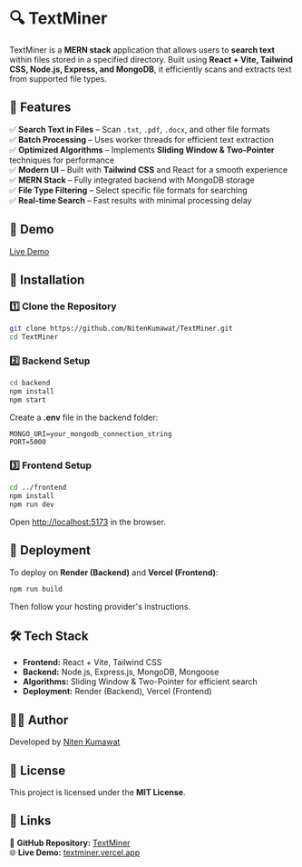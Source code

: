 # 🔍 TextMiner  

TextMiner is a **MERN stack** application that allows users to **search text** within files stored in a specified directory. Built using **React + Vite, Tailwind CSS, Node.js, Express, and MongoDB**, it efficiently scans and extracts text from supported file types.  

## 🚀 Features  

✅ **Search Text in Files** – Scan `.txt`, `.pdf`, `.docx`, and other file formats  
✅ **Batch Processing** – Uses worker threads for efficient text extraction  
✅ **Optimized Algorithms** – Implements **Sliding Window & Two-Pointer** techniques for performance  
✅ **Modern UI** – Built with **Tailwind CSS** and React for a smooth experience  
✅ **MERN Stack** – Fully integrated backend with MongoDB storage  
✅ **File Type Filtering** – Select specific file formats for searching  
✅ **Real-time Search** – Fast results with minimal processing delay  

## 🎥 Demo  

[Live Demo](https://text-miner.vercel.app/)

## 📂 Installation  

### 1️⃣ Clone the Repository  
```sh  
git clone https://github.com/NitenKumawat/TextMiner.git  
cd TextMiner  
```  

### 2️⃣ Backend Setup  
```sh  
cd backend  
npm install  
npm start  
```  
Create a **.env** file in the backend folder:  
```env  
MONGO_URI=your_mongodb_connection_string  
PORT=5000  
```  

### 3️⃣ Frontend Setup  
```sh  
cd ../frontend  
npm install  
npm run dev  
```  
Open [http://localhost:5173](http://localhost:5173) in the browser.  

## 🚀 Deployment  

To deploy on **Render (Backend)** and **Vercel (Frontend)**:  
```sh  
npm run build  
```  
Then follow your hosting provider's instructions.  

## 🛠️ Tech Stack  

- **Frontend:** React + Vite, Tailwind CSS  
- **Backend:** Node.js, Express.js, MongoDB, Mongoose  
- **Algorithms:** Sliding Window & Two-Pointer for efficient search  
- **Deployment:** Render (Backend), Vercel (Frontend)  



## 👨‍💻 Author  

Developed by [Niten Kumawat](https://github.com/NitenKumawat)  

## 📜 License  

This project is licensed under the **MIT License**.  

## 🔗 Links  

📂 **GitHub Repository:** [TextMiner](https://github.com/NitenKumawat/TextMiner)  
🌐 **Live Demo:** [textminer.vercel.app](https://text-miner.vercel.app/)  
